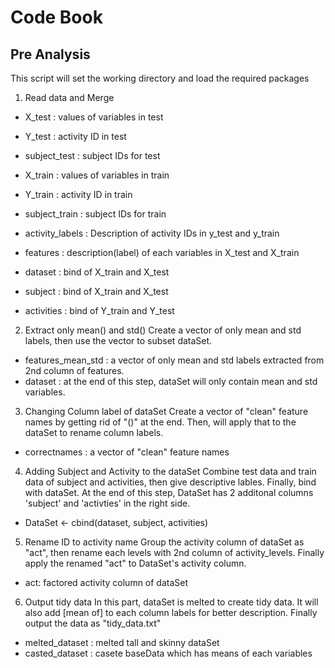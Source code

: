 # Code Book

## Pre Analysis

This script will set the working directory and load the required packages

1. Read data and Merge
 * X_test : values of variables in test

 * Y_test : activity ID in test

 * subject_test : subject IDs for test

 * X_train : values of variables in train

 * Y_train : activity ID in train
 
 * subject_train : subject IDs for train

 * activity_labels : Description of activity IDs in y_test and y_train

 * features : description(label) of each variables in X_test and X_train

 * dataset : bind of X_train and X_test

 * subject : bind of X_train and X_test

 * activities : bind of Y_train and Y_test

2. Extract only mean() and std()
Create a vector of only mean and std labels, then use the vector to subset dataSet.

 * features_mean_std : a vector of only mean and std labels extracted from 2nd column of features.
 * dataset : at the end of this step, dataSet will only contain mean and std variables.

3. Changing Column label of dataSet
Create a vector of "clean" feature names by getting rid of "()" at the end. Then, will apply that to the dataSet to rename column labels.

 * correctnames : a vector of "clean" feature names

4. Adding Subject and Activity to the dataSet
Combine test data and train data of subject and activities, then give descriptive lables. Finally, bind with dataSet. At the end of this step, DataSet has 2 additonal columns 'subject' and 'activties' in the right side.

 * DataSet <- cbind(dataset, subject, activities)

5. Rename ID to activity name
Group the activity column of dataSet as "act", then rename each levels with 2nd column of activity_levels. Finally apply the renamed "act" to DataSet's activity column.

 * act: factored activity column of dataSet

6. Output tidy data
In this part, dataSet is melted to create tidy data. It will also add [mean of] to each column labels for better description. Finally output the data as "tidy_data.txt"

 * melted_dataset : melted tall and skinny dataSet
 * casted_dataset : casete baseData which has means of each variables

